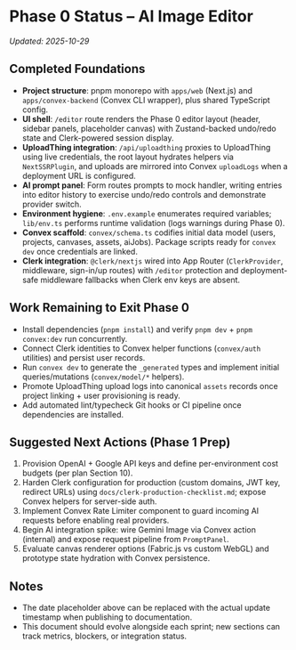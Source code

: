 # Phase 0 Status – AI Image Editor

_Updated: 2025-10-29_

## Completed Foundations
- **Project structure**: pnpm monorepo with `apps/web` (Next.js) and `apps/convex-backend` (Convex CLI wrapper), plus shared TypeScript config.
- **UI shell**: `/editor` route renders the Phase 0 editor layout (header, sidebar panels, placeholder canvas) with Zustand-backed undo/redo state and Clerk-powered session display.
- **UploadThing integration**: `/api/uploadthing` proxies to UploadThing using live credentials, the root layout hydrates helpers via `NextSSRPlugin`, and uploads are mirrored into Convex `uploadLogs` when a deployment URL is configured.
- **AI prompt panel**: Form routes prompts to mock handler, writing entries into editor history to exercise undo/redo controls and demonstrate provider switch.
- **Environment hygiene**: `.env.example` enumerates required variables; `lib/env.ts` performs runtime validation (logs warnings during Phase 0).
- **Convex scaffold**: `convex/schema.ts` codifies initial data model (users, projects, canvases, assets, aiJobs). Package scripts ready for `convex dev` once credentials are linked.
- **Clerk integration**: `@clerk/nextjs` wired into App Router (`ClerkProvider`, middleware, sign-in/up routes) with `/editor` protection and deployment-safe middleware fallbacks when Clerk env keys are absent.

## Work Remaining to Exit Phase 0
- Install dependencies (`pnpm install`) and verify `pnpm dev` + `pnpm convex:dev` run concurrently.
- Connect Clerk identities to Convex helper functions (`convex/auth` utilities) and persist user records.
- Run `convex dev` to generate the `_generated` types and implement initial queries/mutations (`convex/model/*` helpers).
- Promote UploadThing upload logs into canonical `assets` records once project linking + user provisioning is ready.
- Add automated lint/typecheck Git hooks or CI pipeline once dependencies are installed.

## Suggested Next Actions (Phase 1 Prep)
1. Provision OpenAI + Google API keys and define per-environment cost budgets (per plan Section 10).
2. Harden Clerk configuration for production (custom domains, JWT key, redirect URLs) using `docs/clerk-production-checklist.md`; expose Convex helpers for server-side auth.
3. Implement Convex Rate Limiter component to guard incoming AI requests before enabling real providers.
4. Begin AI integration spike: wire Gemini Image via Convex action (internal) and expose request pipeline from `PromptPanel`.
5. Evaluate canvas renderer options (Fabric.js vs custom WebGL) and prototype state hydration with Convex persistence.

## Notes
- The date placeholder above can be replaced with the actual update timestamp when publishing to documentation.
- This document should evolve alongside each sprint; new sections can track metrics, blockers, or integration status.
